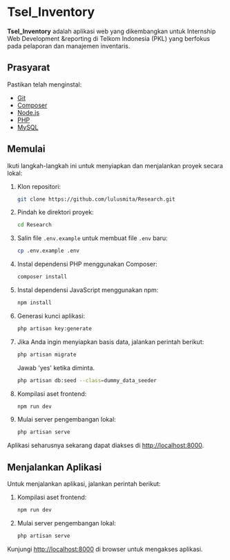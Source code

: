 # Tsel_Inventory

**Tsel_Inventory** adalah aplikasi web yang dikembangkan untuk Internship Web Development &reporting di Telkom Indonesia (PKL) yang berfokus pada pelaporan dan manajemen inventaris.

## Prasyarat

Pastikan telah menginstal:

-   [Git](https://git-scm.com/)
-   [Composer](https://getcomposer.org/)
-   [Node.js](https://nodejs.org/)
-   [PHP](https://www.php.net/)
-   [MySQL](https://www.mysql.com/)

## Memulai

Ikuti langkah-langkah ini untuk menyiapkan dan menjalankan proyek secara lokal:

1. Klon repositori:

    ```bash
    git clone https://github.com/lulusmita/Research.git
    ```

2. Pindah ke direktori proyek:

    ```bash
    cd Research
    ```

3. Salin file `.env.example` untuk membuat file `.env` baru:

    ```bash
    cp .env.example .env
    ```

4. Instal dependensi PHP menggunakan Composer:

    ```bash
    composer install
    ```

5. Instal dependensi JavaScript menggunakan npm:

    ```bash
    npm install
    ```

6. Generasi kunci aplikasi:

    ```bash
    php artisan key:generate
    ```

7. Jika Anda ingin menyiapkan basis data, jalankan perintah berikut:

    ```bash
    php artisan migrate
    ```

    Jawab 'yes' ketika diminta.

    ```bash
    php artisan db:seed --class=dummy_data_seeder
    ```

8. Kompilasi aset frontend:

    ```bash
    npm run dev
    ```

9. Mulai server pengembangan lokal:

    ```bash
    php artisan serve
    ```

Aplikasi seharusnya sekarang dapat diakses di [http://localhost:8000](http://localhost:8000).

## Menjalankan Aplikasi

Untuk menjalankan aplikasi, jalankan perintah berikut:

1. Kompilasi aset frontend:

    ```bash
    npm run dev
    ```

2. Mulai server pengembangan lokal:

    ```bash
    php artisan serve
    ```

Kunjungi [http://localhost:8000](http://localhost:8000) di browser untuk mengakses aplikasi.
